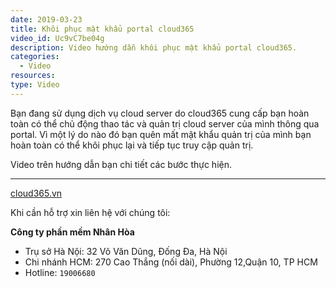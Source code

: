 ```yaml
---
date: 2019-03-23
title: Khôi phục mật khẩu portal cloud365
video_id: Uc9vC7be04g
description: Video hướng dẫn khôi phục mật khẩu portal cloud365.
categories:
  - Video
resources:
type: Video
---
```


Bạn đang sử dụng dịch vụ cloud server do cloud365 cung cấp bạn hoàn toàn có thể chủ động thao tác và quản trị cloud server của mình thông qua portal. Vì một lý do nào đó bạn quên mất mật khẩu quản trị của mình bạn hoàn toàn có thể khôi phục lại và tiếp tục truy cập quản trị.

Video trên hướng dẫn bạn chi tiết các bước thực hiện.

---
<a href="https://cloud365.vn/" target="_blank">cloud365.vn</a>

Khi cần hỗ trợ xin liên hệ với chúng tôi:

**Công ty phần mềm Nhân Hòa**
- Trụ sở Hà Nội: 32 Võ Văn Dũng, Đống Đa, Hà Nội
- Chi nhánh HCM: 270 Cao Thắng (nối dài), Phường 12,Quận 10, TP HCM
- Hotline: `19006680`